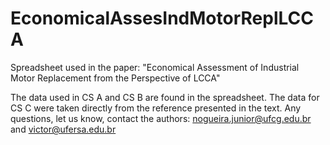 # EconomicalAssesIndMotorReplLCCA
Spreadsheet used in the paper: "Economical Assessment of Industrial Motor Replacement from the Perspective of LCCA"

The data used in CS A and CS B are found in the spreadsheet. The data for CS C were taken directly from the reference presented in the text. Any questions, let us know, contact the authors: nogueira.junior@ufcg.edu.br and victor@ufersa.edu.br
